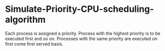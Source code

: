 # Simulate-Priority-CPU-scheduling-algorithm

Each process is assigned a priority. Process with the highest priority is to be executed first and so on. Processes with the same priority are executed on first come first served basis.
